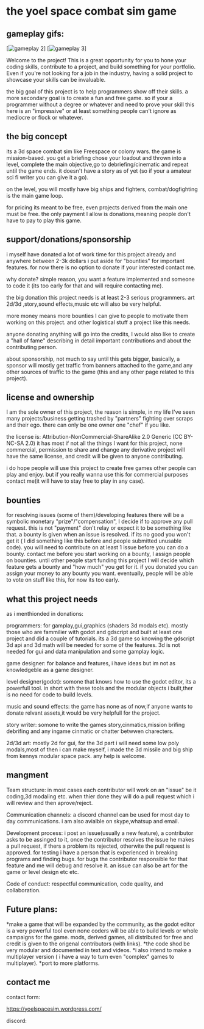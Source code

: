 # the yoel space combat sim game

## gameplay gifs:
[![gameplay 2](https://github.com/yoel123/godot-yoel-space-sim-game/blob/main/gifs/2.gif)]
[![gameplay 3](https://github.com/yoel123/godot-yoel-space-sim-game/blob/main/gifs/3.gif)]

Welcome to the project! This is a great opportunity for you to hone your coding skills, contribute to a project, and build something for your portfolio. Even if you're not looking for a job in the industry, having a solid project to showcase your skills can be invaluable.

the big goal of this project is to help programmers show off their skills. a more secondary goal is to create a fun and free game.
so if your a programmer without a degree or whatever and need to prove your skill this here is an "impressive" or at least something people can't ignore as mediocre or flock or whatever.


## the big concept
its a 3d space combat sim like Freespace or colony wars. the game is mission-based. you get a briefing chose your loadout and thrown into a level, complete the main objective,go to debriefing/cinematic and repeat until the game ends. it doesn't have a story as of yet (so if your a amateur sci fi writer you can give it a go).

on the level, you will mostly have big ships and fighters, combat/dogfighting is the main game loop.

for pricing its meant to be free, even projects derived from the main one must be free. the only payment I allow is donations,meaning people don't have to pay to play this game. 

## support/donations/sponsorship

i myself have donated a lot of work time for this project already and anywhere between 2-3k dollars i put aside for "bounties" for important features.
for now there is no option to donate if your interested contact me.

why donate? simple reason, you want a feature implemented and someone to code it (its too early for that and will require contacting me).

the big donation this project needs is at least 2-3 serious programmers. art 2d/3d ,story,sound effects,music etc will also be very helpful.

more money means more bounties I can give to people to motivate them working on this project. and other logistical stuff a project like this needs.

anyone donating anything will go into the credits, I would also like to create a "hall of fame" describing in detail important contributions and about the contributing person.

about sponsorship, not much to say until this gets bigger, basically, a sponsor will mostly get traffic from banners attached to the game,and any other sources of traffic to the game (this and any other page related to this project).

## license and ownership

I am the sole owner of this project, the reason is simple, in my life I've seen many projects/business getting trashed by "partners" fighting over scraps and their ego. there can only be one owner one "chef" if you like.

the license is: Attribution-NonCommercial-ShareAlike 2.0 Generic (CC BY-NC-SA 2.0)
it has most if not all the things I want for this project, none commercial, permission to share and change any derivative project will have the same license, and credit will be given to anyone contributing.

i do hope people will use this project to create free games other people can play and enjoy. but if you really wanna use this for commercial purposes contact me(it will have to stay free to play in any case).

## bounties 

for resolving issues (some of them)/developing features there will be a symbolic monetary "prize"/"compensation", I decide if to approve any pull request.
this is not "payment" don't relay or expect it to be something like that.
a bounty is given when an issue is resolved. if its no good you won't get it ( I did something like this before and people submitted unusable code).
you will need to contribute on at least 1 issue before you can do a bounty.
contact me before you start working on a bounty, I assign people on bounties.
until other people start funding this project I will decide which feature gets a bounty and "how much" you get for it.
if you donated you can assign your money to any bounty you want.
eventually, people will be able to vote on stuff like this, for now its too early.

## what this project needs

as i menthionded in donations:

programmers: for gamplay,gui,graphics (shaders 3d modals etc).
mostly those who are fammilier with godot and gdscript and built at least
one project and did a couple of tutorials. its a 3d game so knowing the gdscript 3d api and 3d math
will be needed for some of the features.
3d is not needed for gui and data manipulation and some gamplay logic.

game designer: for balance and features, i have ideas but im not as knowledgeble
as a game designer.

level designer(godot): somone that knows how to use the godot editor, its a powerfull tool.
in short with these tools and the modular objects i built,ther is no need for code to 
build levels.

music and sound effects: the game has none as of now,if anyone wants to donate relvant assets,it would be 
very helpfull for the project.

story writer: somone to write the games story,cinmatics,mission brifing debrifing and any
ingame cinmatic or chatter betwwen charecters.

2d/3d art: mostly 2d for gui, for the 3d part i will need some low poly modals,most of then
i can make myself, i made the 3d missile and big ship from kennys modular space pack.
any help is welcome.

## mangment

Team structure: in most cases each contributor will work on an "issue" be it coding,3d modaling etc.
when thier done they will do a pull request which i will review and then aprove/reject.

Communication channels: a discord channel can be used for most day to day communications.
i am also avialble on skype,whatsup and email.

Development process: i post an issue(usually a new feature), a contributor asks to be assinged to it,
once the contributor resolves the issue he makes a pull request, if thers a problem its rejected,
otherwite the pull request is approved. for testing i have a person that is experienced in breaking
programs and finding bugs. for bugs the contributor responsible for that feature and me will debug and resolve it.
an issue can also be art for the game or level design etc etc.

Code of conduct: respectful communication, code quality, and collaboration.

## Future plans: 

*make a game that will be expanded by the community, as the godot editor
is a very powerful tool even none coders will be able to build levels or whole campaigns for the game.
mods, derived games, all distributed for free and credit is given to the origenal contributors (with links).
*the code shod be very modular and documented in text and videos.
*i also intend to make a multiplayer version ( i have a way to turn even "complex" games to multiplayer).
*port to more platforms.

## contact me

contact form:

https://yoelspacesim.wordpress.com/

discord:
